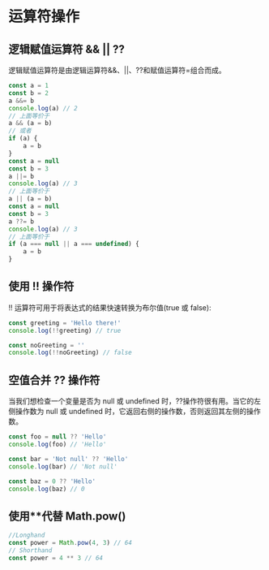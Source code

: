 # 运算符操作

## 逻辑赋值运算符 && || ??

逻辑赋值运算符是由逻辑运算符&&、||、??和赋值运算符=组合而成。

```jsx
const a = 1
const b = 2
a &&= b
console.log(a) // 2
// 上面等价于
a && (a = b)
// 或者
if (a) {
    a = b
}
const a = null
const b = 3
a ||= b
console.log(a) // 3
// 上面等价于
a || (a = b)
const a = null
const b = 3
a ??= b
console.log(a) // 3
// 上面等价于
if (a === null || a === undefined) {
    a = b
}
```

## 使用 !! 操作符

!! 运算符可用于将表达式的结果快速转换为布尔值(true 或 false):

```js
const greeting = 'Hello there!'
console.log(!!greeting) // true

const noGreeting = ''
console.log(!!noGreeting) // false
```

## 空值合并 ?? 操作符

当我们想检查一个变量是否为 null 或 undefined 时，??操作符很有用。当它的左侧操作数为 null 或 undefined 时，它返回右侧的操作数，否则返回其左侧的操作数。

```js
const foo = null ?? 'Hello'
console.log(foo) // 'Hello'

const bar = 'Not null' ?? 'Hello'
console.log(bar) // 'Not null'

const baz = 0 ?? 'Hello'
console.log(baz) // 0
```

## 使用\*\*代替 Math.pow()

```js
//Longhand
const power = Math.pow(4, 3) // 64
// Shorthand
const power = 4 ** 3 // 64
```
